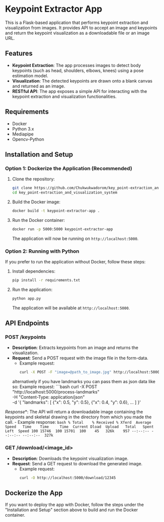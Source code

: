# Keypoint Extractor App

This is a Flask-based application that performs keypoint extraction and visualization from images. It provides API to accept an image and keypoints and return the keypoint visualization as a downloadable file or an image URL.

## Features

- **Keypoint Extraction**: The app processes images to detect body keypoints (such as head, shoulders, elbows, knees) using a pose estimation model.
- **Visualization**: The detected keypoints are drawn onto a blank canvas and returned as an image.
- **RESTful API**: The app exposes a simple API for interacting with the keypoint extraction and visualization functionalities.

## Requirements

- Docker
- Python 3.x
- Mediapipe
- Opencv-Python

## Installation and Setup

### Option 1: Dockerize the Application (Recommended)

1. Clone the repository:
    ```bash
    git clone https://github.com/Chukwukwadorom/key_point-extraction_and_visualization_system.git
    cd key_point-extraction_and_visualization_system
    ```

2. Build the Docker image:
    ```bash
    docker build -t keypoint-extractor-app .
    ```

3. Run the Docker container:
    ```bash
    docker run -p 5000:5000 keypoint-extractor-app
    ```

    The application will now be running on `http://localhost:5000`.

### Option 2: Running with Python

If you prefer to run the application without Docker, follow these steps:

1. Install dependencies:
    ```bash
    pip install -r requirements.txt
    ```

2. Run the application:
    ```bash
    python app.py
    ```

    The application will be available at `http://localhost:5000`.

## API Endpoints

### POST /keypoints
- **Description**: Extracts keypoints from an image and returns the visualization.
- **Request**: Send a POST request with the image file in the form-data.
    - Example request:
      ```bash
      curl -X POST -F "image=@path_to_image.jpg" http://localhost:5000/process-image
      ```
    alternatively if you have landmarks you can pass them as json data like so:
  Example request:
      ```bash
      curl -X POST "http://localhost:5000/process-landmarks" \
      -H "Content-Type: application/json" \
      -d '{
            "landmarks": [
              {"x": 0.5, "y": 0.5},
              {"x": 0.4, "y": 0.6},
              ...
            ]
          }'

*Response**: The API will return a downloadable image containing the keypoints and skeletal drawing in the directory from which you made the call.
    - Example response:
      ```bash
      % Total    % Received % Xferd  Average Speed   Time    Time     Time  Current
                                 Dload  Upload   Total   Spent    Left  Speed
      100 15746  100 15701  100    45   326k    957 --:--:-- --:--:-- --:--:--  327k
      ```

### GET /download/<image_id>
- **Description**: Downloads the keypoint visualization image.
- **Request**: Send a GET request to download the generated image.
    - Example request:
      ```bash
      curl -O http://localhost:5000/download/12345
      ```

## Dockerize the App

If you want to deploy the app with Docker, follow the steps under the "Installation and Setup" section above to build and run the Docker container.
